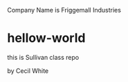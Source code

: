 Company Name is Friggemall Industries


hellow-world
============

this is Sullivan class repo

by Cecil White
